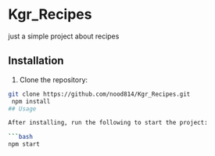 # Kgr_Recipes

just a simple project about recipes



## Installation

1. Clone the repository:
```bash
git clone https://github.com/nood814/Kgr_Recipes.git
 npm install
## Usage

After installing, run the following to start the project:

```bash
npm start

